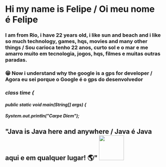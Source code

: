 # Hi my name is Felipe / Oi meu nome é Felipe
### I am from Rio, i have 22 years old, i like sun and beach and i like so much technology, games, hqs, movies and many other things / Sou carioca tenho 22 anos, curto sol e o mar e me amarro muito em tecnologia, jogos, hqs, filmes e muitas outras paradas.

### :grin: Now i understand why the google is a gps for developer / Agora eu sei porque o Google é o gps do desenvolvedor  

### ***class time {***
####  ***public static void main(String[] args) {***
####    ***System.out.println("Carpe Diem");***

## "Java is Java here and anywhere / Java é Java aqui e em qualquer lugar! :earth_americas:" <img src="https://user-images.githubusercontent.com/89545100/134685961-eb4c293b-c48b-48be-927e-f872430ca658.gif" width="80" height="80" /> 

